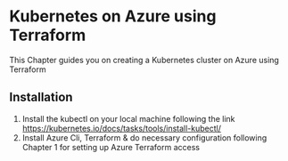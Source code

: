 # Kubernetes on Azure using Terraform
This Chapter guides you on creating a Kubernetes cluster on Azure using Terraform

## Installation
1. Install the kubectl on your local machine following the link https://kubernetes.io/docs/tasks/tools/install-kubectl/
2. Install Azure Cli, Terraform & do necessary configuration following Chapter 1 for setting up Azure Terraform access
